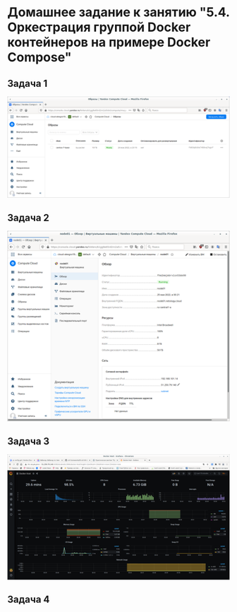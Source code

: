 # Домашнее задание к занятию "5.4. Оркестрация группой Docker контейнеров на примере Docker Compose"

## Задача 1

![](img/ya1.png)

## Задача 2

![](img/ya2.png)

## Задача 3

![](img/ya3.png)

## Задача 4  

